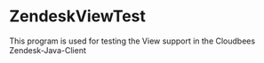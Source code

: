 # ZendeskViewTest

This program is used for testing the View support in the Cloudbees Zendesk-Java-Client 


